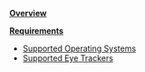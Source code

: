**[Overview](https://github.com/JuliusSweetland/OptiKey/wiki)**

**[Requirements](https://github.com/JuliusSweetland/OptiKey/wiki/Requirements)**
* [Supported Operating Systems](https://github.com/JuliusSweetland/OptiKey/wiki/Requirements#device-os-requirements)
* [Supported Eye Trackers](https://github.com/JuliusSweetland/OptiKey/wiki/Requirements#supported-eye-trackers)